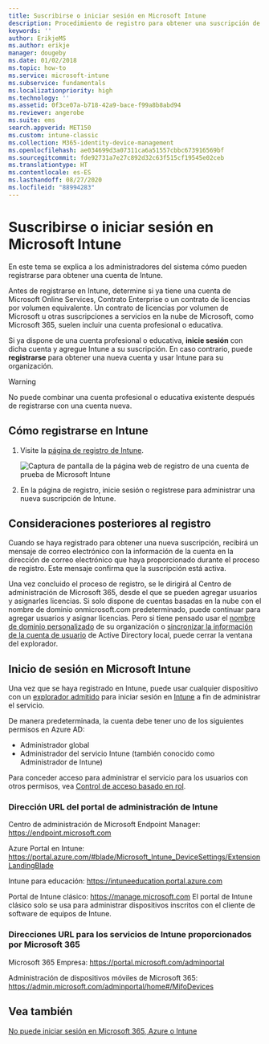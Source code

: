 ```yaml
---
title: Suscribirse o iniciar sesión en Microsoft Intune
description: Procedimiento de registro para obtener una suscripción de Microsoft Intune o de inicio de sesión para comenzar una suscripción.
keywords: ''
author: ErikjeMS
ms.author: erikje
manager: dougeby
ms.date: 01/02/2018
ms.topic: how-to
ms.service: microsoft-intune
ms.subservice: fundamentals
ms.localizationpriority: high
ms.technology: ''
ms.assetid: 0f3ce07a-b718-42a9-bace-f99a8b8abd94
ms.reviewer: angerobe
ms.suite: ems
search.appverid: MET150
ms.custom: intune-classic
ms.collection: M365-identity-device-management
ms.openlocfilehash: ae034699d3a07311ca6a51557cbbc673916569bf
ms.sourcegitcommit: fde92731a7e27c892d32c63f515cf19545e02ceb
ms.translationtype: HT
ms.contentlocale: es-ES
ms.lasthandoff: 08/27/2020
ms.locfileid: "88994283"
---
```

# <a name="sign-up-or-sign-in-to-microsoft-intune"></a>Suscribirse o iniciar sesión en Microsoft Intune

En este tema se explica a los administradores del sistema cómo pueden registrarse para obtener una cuenta de Intune.

Antes de registrarse en Intune, determine si ya tiene una cuenta de Microsoft Online Services, Contrato Enterprise o un contrato de licencias por volumen equivalente. Un contrato de licencias por volumen de Microsoft u otras suscripciones a servicios en la nube de Microsoft, como Microsoft 365, suelen incluir una cuenta profesional o educativa.

Si ya dispone de una cuenta profesional o educativa, **inicie sesión** con dicha cuenta y agregue Intune a su suscripción. En caso contrario, puede **registrarse** para obtener una nueva cuenta y usar Intune para su organización.

>[!WARNING]
>No puede combinar una cuenta profesional o educativa existente después de registrarse con una cuenta nueva.

## <a name="how-to-sign-up-for-intune"></a>Cómo registrarse en Intune

1. Visite la [página de registro de Intune](https://admin.microsoft.com/Signup/Signup.aspx?OfferId=40BE278A-DFD1-470a-9EF7-9F2596EA7FF9&dl=INTUNE_A&ali=1#0%20).

   ![Captura de pantalla de la página web de registro de una cuenta de prueba de Microsoft Intune](./media/account-sign-up/account-sign-up-site.png)

2. En la página de registro, inicie sesión o regístrese para administrar una nueva suscripción de Intune.

## <a name="post-sign-up-considerations"></a>Consideraciones posteriores al registro

Cuando se haya registrado para obtener una nueva suscripción, recibirá un mensaje de correo electrónico con la información de la cuenta en la dirección de correo electrónico que haya proporcionado durante el proceso de registro. Este mensaje confirma que la suscripción está activa.

Una vez concluido el proceso de registro, se le dirigirá al Centro de administración de Microsoft 365, desde el que se pueden agregar usuarios y asignarles licencias. Si solo dispone de cuentas basadas en la nube con el nombre de dominio onmicrosoft.com predeterminado, puede continuar para agregar usuarios y asignar licencias. Pero si tiene pensado usar el [nombre de dominio personalizado](custom-domain-name-configure.md) de su organización o [sincronizar la información de la cuenta de usuario](users-add.md#sync-active-directory-and-add-users-to-intune) de Active Directory local, puede cerrar la ventana del explorador.

## <a name="sign-in-to-microsoft-intune"></a>Inicio de sesión en Microsoft Intune

Una vez que se haya registrado en Intune, puede usar cualquier dispositivo con un [explorador admitido](supported-devices-browsers.md#intune-supported-web-browsers) para iniciar sesión en [Intune](https://go.microsoft.com/fwlink/?linkid=2090973) a fin de administrar el servicio.

De manera predeterminada, la cuenta debe tener uno de los siguientes permisos en Azure AD:

- Administrador global
- Administrador del servicio Intune (también conocido como Administrador de Intune)

Para conceder acceso para administrar el servicio para los usuarios con otros permisos, vea [Control de acceso basado en rol](role-based-access-control.md).

### <a name="intune-admin-portal-url"></a>Dirección URL del portal de administración de Intune

Centro de administración de Microsoft Endpoint Manager: https://endpoint.microsoft.com

Azure Portal en Intune: https://portal.azure.com/#blade/Microsoft_Intune_DeviceSettings/ExtensionLandingBlade

Intune para educación: https://intuneeducation.portal.azure.com

Portal de Intune clásico: https://manage.microsoft.com El portal de Intune clásico solo se usa para administrar dispositivos inscritos con el cliente de software de equipos de Intune.

### <a name="urls-for-intune-services-provided-by-microsoft-365"></a>Direcciones URL para los servicios de Intune proporcionados por Microsoft 365

Microsoft 365 Empresa: https://portal.microsoft.com/adminportal

Administración de dispositivos móviles de Microsoft 365: https://admin.microsoft.com/adminportal/home#/MifoDevices

## <a name="see-also"></a>Vea también

[No puede iniciar sesión en Microsoft 365, Azure o Intune](https://support.microsoft.com/help/2412085)
